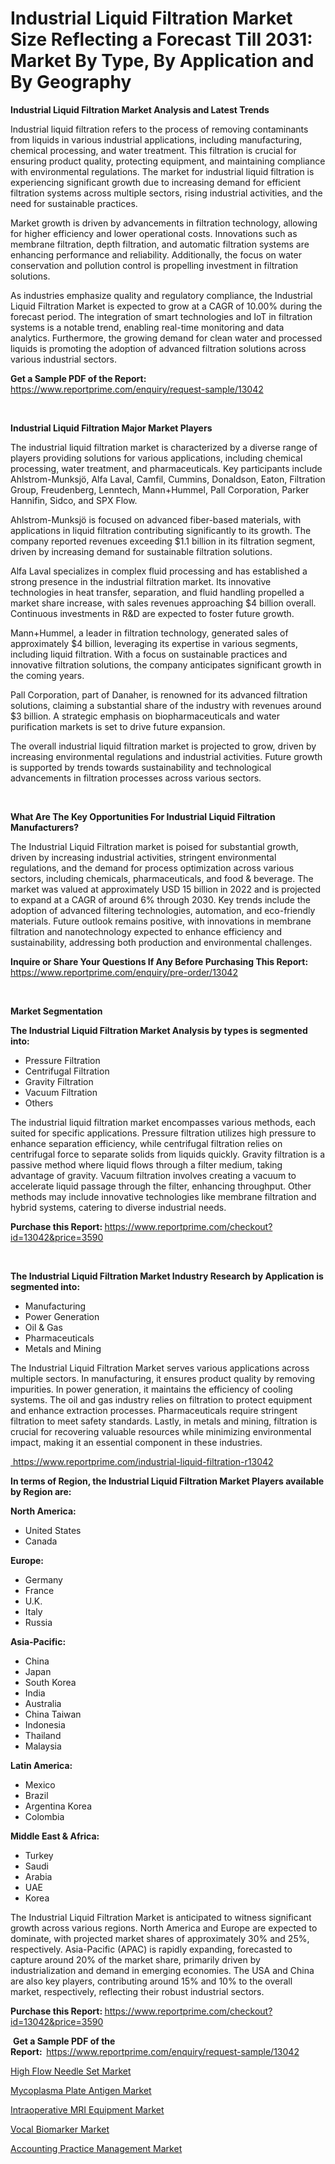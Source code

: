<p><h1>Industrial Liquid Filtration Market Size Reflecting a Forecast Till 2031: Market By Type, By Application and By Geography</h1></p><p><strong>Industrial Liquid Filtration Market Analysis and Latest Trends</strong></p>
<p><p>Industrial liquid filtration refers to the process of removing contaminants from liquids in various industrial applications, including manufacturing, chemical processing, and water treatment. This filtration is crucial for ensuring product quality, protecting equipment, and maintaining compliance with environmental regulations. The market for industrial liquid filtration is experiencing significant growth due to increasing demand for efficient filtration systems across multiple sectors, rising industrial activities, and the need for sustainable practices.</p><p>Market growth is driven by advancements in filtration technology, allowing for higher efficiency and lower operational costs. Innovations such as membrane filtration, depth filtration, and automatic filtration systems are enhancing performance and reliability. Additionally, the focus on water conservation and pollution control is propelling investment in filtration solutions.</p><p>As industries emphasize quality and regulatory compliance, the Industrial Liquid Filtration Market is expected to grow at a CAGR of 10.00% during the forecast period. The integration of smart technologies and IoT in filtration systems is a notable trend, enabling real-time monitoring and data analytics. Furthermore, the growing demand for clean water and processed liquids is promoting the adoption of advanced filtration solutions across various industrial sectors.</p></p>
<p><strong>Get a Sample PDF of the Report:&nbsp;</strong> <a href="https://www.reportprime.com/enquiry/request-sample/13042">https://www.reportprime.com/enquiry/request-sample/13042</a></p>
<p>&nbsp;</p>
<p><strong>Industrial Liquid Filtration Major Market Players</strong></p>
<p><p>The industrial liquid filtration market is characterized by a diverse range of players providing solutions for various applications, including chemical processing, water treatment, and pharmaceuticals. Key participants include Ahlstrom-Munksjö, Alfa Laval, Camfil, Cummins, Donaldson, Eaton, Filtration Group, Freudenberg, Lenntech, Mann+Hummel, Pall Corporation, Parker Hannifin, Sidco, and SPX Flow.</p><p>Ahlstrom-Munksjö is focused on advanced fiber-based materials, with applications in liquid filtration contributing significantly to its growth. The company reported revenues exceeding $1.1 billion in its filtration segment, driven by increasing demand for sustainable filtration solutions.</p><p>Alfa Laval specializes in complex fluid processing and has established a strong presence in the industrial filtration market. Its innovative technologies in heat transfer, separation, and fluid handling propelled a market share increase, with sales revenues approaching $4 billion overall. Continuous investments in R&D are expected to foster future growth.</p><p>Mann+Hummel, a leader in filtration technology, generated sales of approximately $4 billion, leveraging its expertise in various segments, including liquid filtration. With a focus on sustainable practices and innovative filtration solutions, the company anticipates significant growth in the coming years.</p><p>Pall Corporation, part of Danaher, is renowned for its advanced filtration solutions, claiming a substantial share of the industry with revenues around $3 billion. A strategic emphasis on biopharmaceuticals and water purification markets is set to drive future expansion.</p><p>The overall industrial liquid filtration market is projected to grow, driven by increasing environmental regulations and industrial activities. Future growth is supported by trends towards sustainability and technological advancements in filtration processes across various sectors.</p></p>
<p>&nbsp;</p>
<p><strong>What Are The Key Opportunities For Industrial Liquid Filtration Manufacturers?</strong></p>
<p><p>The Industrial Liquid Filtration market is poised for substantial growth, driven by increasing industrial activities, stringent environmental regulations, and the demand for process optimization across various sectors, including chemicals, pharmaceuticals, and food & beverage. The market was valued at approximately USD 15 billion in 2022 and is projected to expand at a CAGR of around 6% through 2030. Key trends include the adoption of advanced filtering technologies, automation, and eco-friendly materials. Future outlook remains positive, with innovations in membrane filtration and nanotechnology expected to enhance efficiency and sustainability, addressing both production and environmental challenges.</p></p>
<p><strong>Inquire or Share Your Questions If Any Before Purchasing This Report:</strong> <a href="https://www.reportprime.com/enquiry/pre-order/13042">https://www.reportprime.com/enquiry/pre-order/13042</a></p>
<p>&nbsp;</p>
<p><strong>Market Segmentation</strong></p>
<p><strong>The Industrial Liquid Filtration Market Analysis by types is segmented into:</strong></p>
<p><ul><li>Pressure Filtration</li><li>Centrifugal Filtration</li><li>Gravity Filtration</li><li>Vacuum Filtration</li><li>Others</li></ul></p>
<p><p>The industrial liquid filtration market encompasses various methods, each suited for specific applications. Pressure filtration utilizes high pressure to enhance separation efficiency, while centrifugal filtration relies on centrifugal force to separate solids from liquids quickly. Gravity filtration is a passive method where liquid flows through a filter medium, taking advantage of gravity. Vacuum filtration involves creating a vacuum to accelerate liquid passage through the filter, enhancing throughput. Other methods may include innovative technologies like membrane filtration and hybrid systems, catering to diverse industrial needs.</p></p>
<p><strong>Purchase this Report:&nbsp;</strong><a href="https://www.reportprime.com/checkout?id=13042&price=3590">https://www.reportprime.com/checkout?id=13042&price=3590</a></p>
<p>&nbsp;</p>
<p><strong>The Industrial Liquid Filtration Market Industry Research by Application is segmented into:</strong></p>
<p><ul><li>Manufacturing</li><li>Power Generation</li><li>Oil & Gas</li><li>Pharmaceuticals</li><li>Metals and Mining</li></ul></p>
<p><p>The Industrial Liquid Filtration Market serves various applications across multiple sectors. In manufacturing, it ensures product quality by removing impurities. In power generation, it maintains the efficiency of cooling systems. The oil and gas industry relies on filtration to protect equipment and enhance extraction processes. Pharmaceuticals require stringent filtration to meet safety standards. Lastly, in metals and mining, filtration is crucial for recovering valuable resources while minimizing environmental impact, making it an essential component in these industries.</p></p>
<p><a href="https://www.reportprime.com/industrial-liquid-filtration-r13042">&nbsp;https://www.reportprime.com/industrial-liquid-filtration-r13042</a></p>
<p><strong>In terms of Region, the Industrial Liquid Filtration Market Players available by Region are:</strong></p>
<p>
    <p> <strong> North America: </strong>
        <ul>
            <li>United States</li>
            <li>Canada</li>
        </ul>
        </p> 
    <p> <strong> Europe: </strong>
        <ul>
            <li>Germany</li>
            <li>France</li>
            <li>U.K.</li>
            <li>Italy</li>
            <li>Russia</li>
        </ul>
        </p> 
    <p> <strong> Asia-Pacific: </strong>
        <ul>
            <li>China</li>
            <li>Japan</li>
            <li>South Korea</li>
            <li>India</li>
            <li>Australia</li>
            <li>China Taiwan</li>
            <li>Indonesia</li>
            <li>Thailand</li>
            <li>Malaysia</li>
        </ul>
        </p> 
    <p> <strong> Latin America: </strong>
        <ul>
            <li>Mexico</li>
            <li>Brazil</li>
            <li>Argentina Korea</li>
            <li>Colombia</li>
        </ul>
        </p> 
    <p> <strong> Middle East & Africa: </strong>
        <ul>
            <li>Turkey</li>
            <li>Saudi</li>
            <li>Arabia</li>
            <li>UAE</li>
            <li>Korea</li>
        </ul>
    </p>
    </p>
<p><p>The Industrial Liquid Filtration Market is anticipated to witness significant growth across various regions. North America and Europe are expected to dominate, with projected market shares of approximately 30% and 25%, respectively. Asia-Pacific (APAC) is rapidly expanding, forecasted to capture around 20% of the market share, primarily driven by industrialization and demand in emerging economies. The USA and China are also key players, contributing around 15% and 10% to the overall market, respectively, reflecting their robust industrial sectors.</p></p>
<p><strong>Purchase this Report: </strong><a href="https://www.reportprime.com/checkout?id=13042&price=3590">https://www.reportprime.com/checkout?id=13042&price=3590</a></p>
<p>&nbsp;<strong>Get a Sample PDF of the Report:&nbsp;&nbsp;</strong><a href="https://www.reportprime.com/enquiry/request-sample/13042">https://www.reportprime.com/enquiry/request-sample/13042</a></p>
<p><strong></strong></p>
<p><p><a href="https://issuu.com/reportprime-2/docs/high-flow-needle-set-market-size-20_c9df2dab114003">High Flow Needle Set Market</a></p><p><a href="https://issuu.com/reportprime-2/docs/mycoplasma-plate-antigen-market-siz_f14647946c226d">Mycoplasma Plate Antigen Market</a></p><p><a href="https://www.linkedin.com/pulse/what-growth-drivers-intraoperative-mri-equipment-market-gpqle?trackingId=ely2c2KzQ8CmuCur7wupkw%3D%3D">Intraoperative MRI Equipment Market</a></p><p><a href="https://www.linkedin.com/pulse/exploring-vocal-biomarker-market-dynamics-revenue-analysis-xpedc?trackingId=UAgB7SZdQ3yNHzvP%2BpnyLw%3D%3D">Vocal Biomarker Market</a></p><p><a href="https://medium.com/@carlahoustonh51/strategic-market-insights-navigating-the-global-accounting-practice-management-market-landscape-2d553b8d53c3">Accounting Practice Management Market</a></p></p>